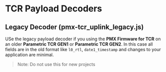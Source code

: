 # TCR Payload Decoders



## Legacy Decoder (pmx-tcr_uplink_legacy.js)
USe the legacy payload decoder if you using the **PMX Firmware for TCR** on an older **Parametric TCR GEN1** or **Parametric TCR GEN2**.
In this case all fields are in the old format like ```l0_rtl```, ```date1_timestamp``` and changes to your application are minimal.
> Note: Do not use this for new projects

